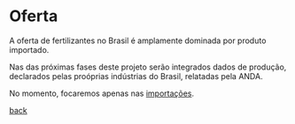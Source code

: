 # Oferta  

A oferta de fertilizantes no Brasil é amplamente dominada por produto importado.

Nas das próximas fases deste projeto serão integrados dados de produção, declarados pelas proóprias indústrias do Brasil, relatadas pela ANDA.

No momento, focaremos apenas nas [importações](https://github.com/AndreCoutinhoBueno/Pricing-Fertilizer/blob/main/oferta/importa%C3%A7%C3%B5es/README.md). 


[back](https://andrecoutinhobueno.github.io/Pricing-Fertilizer/)